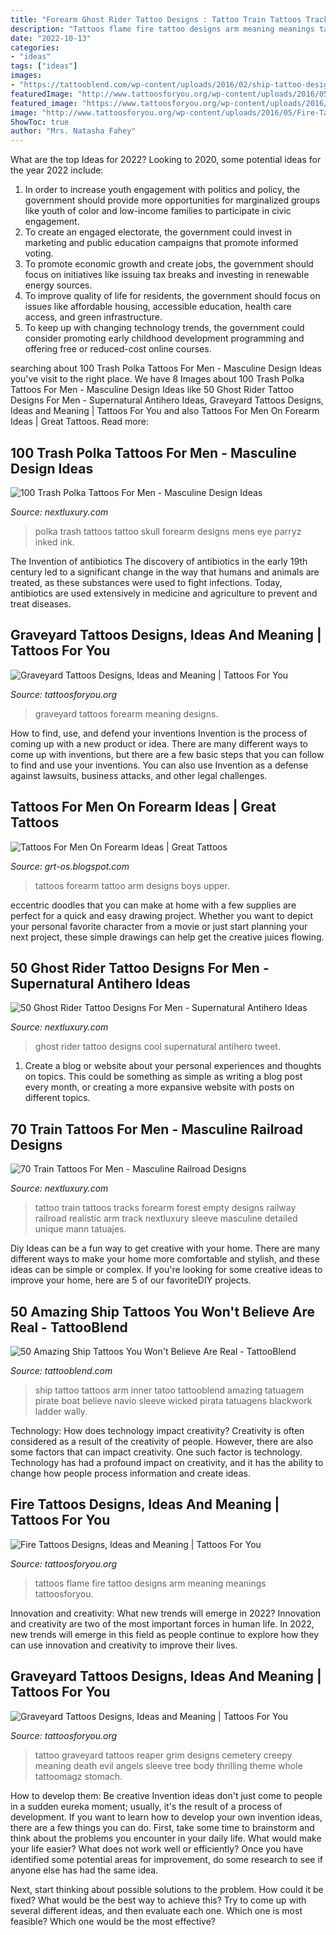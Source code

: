 ```yaml
---
title: "Forearm Ghost Rider Tattoo Designs : Tattoo Train Tattoos Tracks Forearm Forest Empty Designs Railway Railroad Realistic Arm Track Nextluxury Sleeve Masculine Detailed Unique Mann Tatuajes"
description: "Tattoos flame fire tattoo designs arm meaning meanings tattoosforyou"
date: "2022-10-13"
categories:
- "ideas"
tags: ["ideas"]
images:
- "https://tattooblend.com/wp-content/uploads/2016/02/ship-tattoo-design-14.jpg"
featuredImage: "http://www.tattoosforyou.org/wp-content/uploads/2016/05/Fire-Tattoos-for-Men.jpg"
featured_image: "https://www.tattoosforyou.org/wp-content/uploads/2016/03/Graveyard-Back-Tattoos.jpg"
image: "http://www.tattoosforyou.org/wp-content/uploads/2016/05/Fire-Tattoos-for-Men.jpg"
ShowToc: true
author: "Mrs. Natasha Fahey"
---
```



What are the top Ideas for 2022?
Looking to 2020, some potential ideas for the year 2022 include: 
1) In order to increase youth engagement with politics and policy, the government should provide more opportunities for marginalized groups like youth of color and low-income families to participate in civic engagement. 
2) To create an engaged electorate, the government could invest in marketing and public education campaigns that promote informed voting. 
3) To promote economic growth and create jobs, the government should focus on initiatives like issuing tax breaks and investing in renewable energy sources. 
4) To improve quality of life for residents, the government should focus on issues like affordable housing, accessible education, health care access, and green infrastructure. 
5) To keep up with changing technology trends, the government could consider promoting early childhood development programming and offering free or reduced-cost online courses.

	

		
searching about 100 Trash Polka Tattoos For Men - Masculine Design Ideas you've visit to the right place. We have 8 Images about 100 Trash Polka Tattoos For Men - Masculine Design Ideas like 50 Ghost Rider Tattoo Designs For Men - Supernatural Antihero Ideas, Graveyard Tattoos Designs, Ideas and Meaning | Tattoos For You and also Tattoos For Men On Forearm Ideas | Great Tattoos. Read more:
		
    
## 100 Trash Polka Tattoos For Men - Masculine Design Ideas

<img loading=lazy src="http://nextluxury.com/wp-content/uploads/geometrical-trash-polka-skull-mens-inner-forearm-tattoos.jpg" onerror="this.onerror=null;this.src='https://tse4.mm.bing.net/th?id=OIP.Bbigi6KRcmzcebUauCViLwHaHa&amp;pid=15.1';" alt="100 Trash Polka Tattoos For Men - Masculine Design Ideas">

_Source: nextluxury.com_

>polka trash tattoos tattoo skull forearm designs mens eye parryz inked ink. 

	

The Invention of antibiotics
The discovery of antibiotics in the early 19th century led to a significant change in the way that humans and animals are treated, as these substances were used to fight infections. Today, antibiotics are used extensively in medicine and agriculture to prevent and treat diseases.

    
## Graveyard Tattoos Designs, Ideas And Meaning | Tattoos For You

<img loading=lazy src="https://www.tattoosforyou.org/wp-content/uploads/2016/07/Graveyard-Tattoos-Forearm.jpg" onerror="this.onerror=null;this.src='https://tse4.mm.bing.net/th?id=OIP.4oZIGddDgsyVcpLCevA0DwHaJ6&amp;pid=15.1';" alt="Graveyard Tattoos Designs, Ideas and Meaning | Tattoos For You">

_Source: tattoosforyou.org_

>graveyard tattoos forearm meaning designs. 

	

How to find, use, and defend your inventions
Invention is the process of coming up with a new product or idea. There are many different ways to come up with inventions, but there are a few basic steps that you can follow to find and use your inventions. You can also use Invention as a defense against lawsuits, business attacks, and other legal challenges.

    
## Tattoos For Men On Forearm Ideas | Great Tattoos

<img loading=lazy src="http://3.bp.blogspot.com/-dFteUVe-yyM/UQFu2vy3vXI/AAAAAAAAIC8/ZEcBTrMrol8/s1600/Funny-Upper-Arm-Tattoo-Design-for-College-Boys.jpg" onerror="this.onerror=null;this.src='https://tse1.mm.bing.net/th?id=OIP.jwBmH7UmwToy_bWbG0d0VAHaJ3&amp;pid=15.1';" alt="Tattoos For Men On Forearm Ideas | Great Tattoos">

_Source: grt-os.blogspot.com_

>tattoos forearm tattoo arm designs boys upper. 

	

eccentric doodles that you can make at home with a few supplies are perfect for a quick and easy drawing project. Whether you want to depict your personal favorite character from a movie or just start planning your next project, these simple drawings can help get the creative juices flowing.

    
## 50 Ghost Rider Tattoo Designs For Men - Supernatural Antihero Ideas

<img loading=lazy src="http://nextluxury.com/wp-content/uploads/male-cool-ghost-rider-tattoo-ideas.jpg" onerror="this.onerror=null;this.src='https://tse1.mm.bing.net/th?id=OIP.tDPWyGeRSbkyS0hZ00XYdwHaHa&amp;pid=15.1';" alt="50 Ghost Rider Tattoo Designs For Men - Supernatural Antihero Ideas">

_Source: nextluxury.com_

>ghost rider tattoo designs cool supernatural antihero tweet. 

	

1. Create a blog or website about your personal experiences and thoughts on topics. This could be something as simple as writing a blog post every month, or creating a more expansive website with posts on different topics.

    
## 70 Train Tattoos For Men - Masculine Railroad Designs

<img loading=lazy src="http://nextluxury.com/wp-content/uploads/empty-train-tracks-tattoo-for-men-on-forearm.jpg" onerror="this.onerror=null;this.src='https://tse3.mm.bing.net/th?id=OIP.UQjO9NeG-vX5Z7QX-3k5VgHaH3&amp;pid=15.1';" alt="70 Train Tattoos For Men - Masculine Railroad Designs">

_Source: nextluxury.com_

>tattoo train tattoos tracks forearm forest empty designs railway railroad realistic arm track nextluxury sleeve masculine detailed unique mann tatuajes. 

	

Diy Ideas can be a fun way to get creative with your home. There are many different ways to make your home more comfortable and stylish, and these ideas can be simple or complex. If you're looking for some creative ideas to improve your home, here are 5 of our favoriteDIY projects.

    
## 50 Amazing Ship Tattoos You Won&#039;t Believe Are Real - TattooBlend

<img loading=lazy src="https://tattooblend.com/wp-content/uploads/2016/02/ship-tattoo-design-14.jpg" onerror="this.onerror=null;this.src='https://tse1.mm.bing.net/th?id=OIP.Wa8CzmpBefQivR4FU4nILgHaHW&amp;pid=15.1';" alt="50 Amazing Ship Tattoos You Won&#039;t Believe Are Real - TattooBlend">

_Source: tattooblend.com_

>ship tattoo tattoos arm inner tatoo tattooblend amazing tatuagem pirate boat believe navio sleeve wicked pirata tatuagens blackwork ladder wally. 

	

Technology: How does technology impact creativity?
Creativity is often considered as a result of the creativity of people. However, there are also some factors that can impact creativity. One such factor is technology. Technology has had a profound impact on creativity, and it has the ability to change how people process information and create ideas.

    
## Fire Tattoos Designs, Ideas And Meaning | Tattoos For You

<img loading=lazy src="http://www.tattoosforyou.org/wp-content/uploads/2016/05/Fire-Tattoos-for-Men.jpg" onerror="this.onerror=null;this.src='https://tse1.mm.bing.net/th?id=OIP.EqJ5AE0l7IpgLETfFqVSLQAAAA&amp;pid=15.1';" alt="Fire Tattoos Designs, Ideas and Meaning | Tattoos For You">

_Source: tattoosforyou.org_

>tattoos flame fire tattoo designs arm meaning meanings tattoosforyou. 

	

Innovation and creativity: What new trends will emerge in 2022?
Innovation and creativity are two of the most important forces in human life. In 2022, new trends will emerge in this field as people continue to explore how they can use innovation and creativity to improve their lives.

    
## Graveyard Tattoos Designs, Ideas And Meaning | Tattoos For You

<img loading=lazy src="https://www.tattoosforyou.org/wp-content/uploads/2016/03/Graveyard-Back-Tattoos.jpg" onerror="this.onerror=null;this.src='https://tse4.mm.bing.net/th?id=OIP.hI3rKN5uiaIkNlaWnnAmxAHaJZ&amp;pid=15.1';" alt="Graveyard Tattoos Designs, Ideas and Meaning | Tattoos For You">

_Source: tattoosforyou.org_

>tattoo graveyard tattoos reaper grim designs cemetery creepy meaning death evil angels sleeve tree body thrilling theme whole tattoomagz stomach. 

	

How to develop them: Be creative
Invention ideas don't just come to people in a sudden eureka moment; usually, it's the result of a process of development. If you want to learn how to develop your own invention ideas, there are a few things you can do. 
First, take some time to brainstorm and think about the problems you encounter in your daily life. What would make your life easier? What does not work well or efficiently? Once you have identified some potential areas for improvement, do some research to see if anyone else has had the same idea. 

Next, start thinking about possible solutions to the problem. How could it be fixed? What would be the best way to achieve this? Try to come up with several different ideas, and then evaluate each one. Which one is most feasible? Which one would be the most effective?

